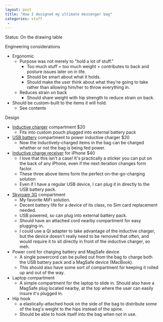 ```yaml
---
layout: post
title: "How I designed my ultimate messenger bag"
categories: stuff
 -
---
```


Status: On the drawing table

Engineering considerations

- Ergonomic
  - Purpose was not merely to "hold a lot of stuff."
    - Too much stuff = too much weight = contributes to back and posture issues later on in life.
    - Should be smart about what it holds. 
    - Should make the user think about what they're going to take rather than allowing him/her to throw everything in.
  - Reduces strain on back
    - Should share weight with hip strength to reduce strain on back.
- Should be custom-built to the items it will hold.
  - See contents

Design

- [Inductive charger](http://www.amazon.com/PowerBot%C2%AE-PB1020-Inductive-Compatible-Smartphones/dp/B00F6SPYJS/ref=sr_1_1?ie=UTF8&qid=1420662922&sr=8-1&keywords=inductive+charger) compartment $20
  - Fits into custom pouch plugged into external battery pack
- [USB battery](http://www.amazon.com/Poweradd-Pilot-2GS-10000mAh-Smartphones/dp/B00ITILPZ4/ref=sr_1_1?ie=UTF8&qid=1420663125&sr=8-1&keywords=usb+battery+pack) compartment to power inductive charger $20
  - Now the inductively-charged items in the bag can be charged whether or not the bag is being fed power.
- [Inductive charge receiver](http://www.amazon.com/iQi-Mobile-Wireless-Charging-Receiver/dp/B00H0DDVBU/ref=sr_1_1?ie=UTF8&qid=1420663339&sr=8-1&keywords=qi+iphone) for iPhone $40
  - I love that this isn't a case! It's practically a sticker you can put on the back of any iPhone, even if the next iteration changes form factor.
  - These three above items form the perfect on-the-go-charging solution
  - Even if I have a regular USB device, I can plug it in directly to the USB battery pack.
- [Skyroam 3G](http://www.amazon.com/gp/product/B00LT8S5UE/ref=oh_aui_detailpage_o06_s00?ie=UTF8&psc=1) compartment
  - My favorite MiFi solution.
  - Decent battery life for a device of its class, no Sim card replacement needed.
  - USB powered, so can plug into external battery pack.
  - Should have an attached cord nearby compartment for easy plugging-in.
  - I could use a Qi adapter to take advantage of the inductive charger, but the device doesn't really need to be removed that often, and would require it to sit directly
    in front of the inductive charger, so meh.
- Power cord for charging battery and MagSafe device
  - A single powercord can be pulled out from the bag to charge both the USB battery pack and a MagSafe device (MacBook).
  - This should also have some sort of compartment for keeping it rolled up and out of the way.
- Laptop compartment
  - A simple compartment for the laptop to slide in. Should also have a MagSafe plug located nearby, at the top where the user can easily insure it's plugged in.
- Hip hook
  - a elastically-attached hook on the side of the bag to distribute some of the bag's weight to the hips instead of the spine.
  - Should be able to hook itself into the bag when not in use.

